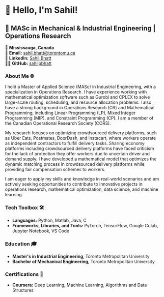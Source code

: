 # 👋 Hello, I'm Sahil!

## 🚀 MASc in Mechanical & Industrial Engineering | Operations Research

📍 **Mississauga, Canada**  
📧 **Email:** [sahil.bhatt@torontomu.ca](mailto:sahil.bhatt@torontomu.ca)  
🔗 **LinkedIn:** [Sahil Bhatt](https://linkedin.com/in/sahilpbhatt)  
👨‍💻 **GitHub:** [sahilpbhatt](https://github.com/sahilpbhatt1)


### About Me 🌐

I hold a Master of Applied Science (MASc) in Industrial Engineering, with a specialization in Operations Research. I have experience working with mathematical optimization software such as Gurobi and CPLEX to solve large-scale routing, scheduling, and resource allocation problems. I also have a strong background in Operations Research (OR) and Mathematical Programming, including Linear Programming (LP), Mixed Integer Programming (MIP), and Constraint Programming (CP). I am a member of the Canadian Operational Research Society (CORS). 

My research focuses on optimizing crowdsourced delivery platforms, such as Uber Eats, Postmates, DoorDash, and Instacart, where workers operate as independent contractors to fulfill delivery tasks. Sharing economy platforms including crowdsourced delivery platforms have faced criticism for the lack of protection they offer workers due to uncertain driver and demand supply. I have developed a mathematical model that optimizes the dynamic matching process in crowdsourced delivery platforms while providing fair compensation schemes to workers.

I am eager to apply my skills and knowledge in real-world scenarios and am actively seeking opportunities to contribute to innovative projects in operations research, mathematical optimization, data science, and machine learning.
 
### Tech Toolbox 🛠️
- **Languages:** Python, Matlab, Java, C 
- **Frameworks, Libraries, and Tools:** PyTorch, TensorFlow, Google Colab, Jupyter Notebook, VS Code 

### Education 🎓
- **Master's in Industrial Engineering**, Toronto Metropolitan University 
- **Bachelor of Mechanical Engineering**, Toronto Metropolitan University 

### Certifications 📜
- **Coursera:** Deep Learning, Machine Learning, Algorithms and Data Structures 
 

